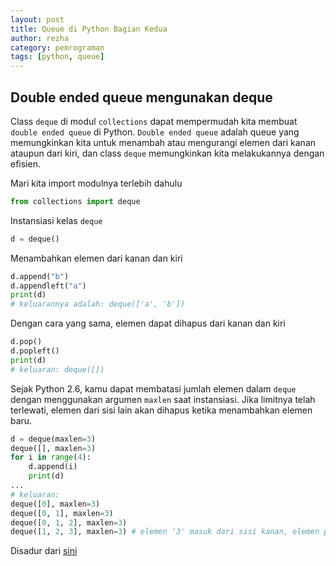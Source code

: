 ```yaml
---
layout: post
title: Queue di Python Bagian Kedua
author: rezha
category: pemrograman
tags: [python, queue]
---
```


## Double ended queue mengunakan deque

Class `deque` di modul `collections` dapat mempermudah kita membuat `double ended queue` di Python.
`Double ended queue` adalah queue yang memungkinkan kita untuk menambah atau mengurangi elemen dari kanan ataupun dari kiri, dan class `deque` memungkinkan kita melakukannya dengan efisien.

Mari kita import modulnya terlebih dahulu

```python
from collections import deque
```

Instansiasi kelas `deque`

```python
d = deque()
```

Menambahkan elemen dari kanan dan kiri

```python
d.append("b")
d.appendleft("a")
print(d)
# keluarannya adalah: deque(['a', 'b'])
```

Dengan cara yang sama, elemen dapat dihapus dari kanan dan kiri

```python
d.pop()
d.popleft()
print(d)
# keluaran: deque([])
```

Sejak Python 2.6, kamu dapat membatasi jumlah elemen dalam `deque` dengan menggunakan argumen `maxlen` saat instansiasi. Jika limitnya telah terlewati, elemen dari sisi lain akan dihapus ketika menambahkan elemen baru.

```python
d = deque(maxlen=3)
deque([], maxlen=3)
for i in range(4):
    d.append(i)
    print(d)
...
# keluaran:
deque([0], maxlen=3)
deque([0, 1], maxlen=3)
deque([0, 1, 2], maxlen=3)
deque([1, 2, 3], maxlen=3) # elemen '3' masuk dari sisi kanan, elemen paling kiri yakni '0' akan terhapus
```

Disadur dari [sini](https://rezhajulio.id/Queue-in-python-part-2/)

